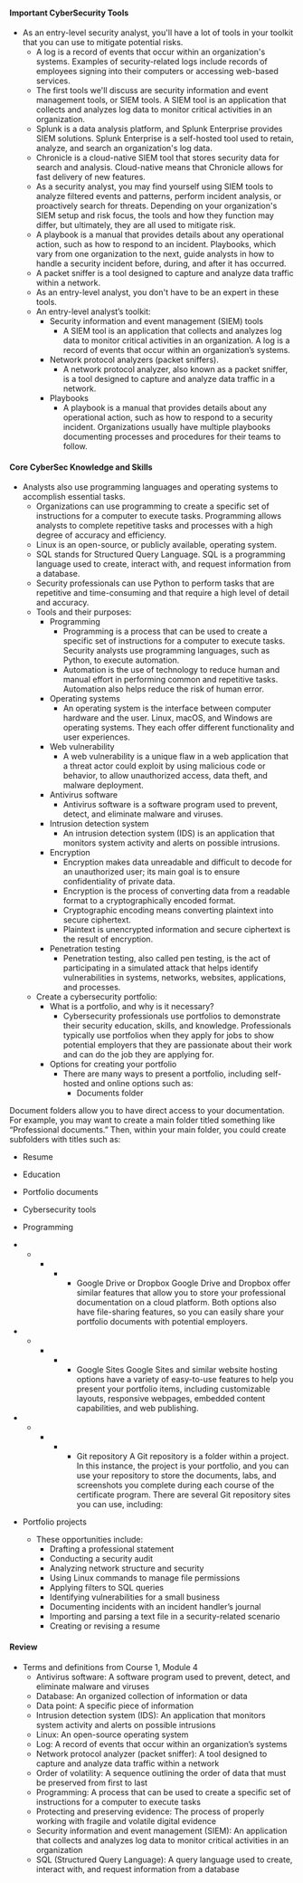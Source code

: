 #### Important CyberSecurity Tools

- As an entry-level security analyst, you'll have a lot of tools in your toolkit that you can use to mitigate potential risks.
    - A log is a record of events that occur within an organization's systems. Examples of security-related logs include records of employees signing into their computers or accessing web-based services.
    - The first tools we'll discuss are security information and event management tools, or SIEM tools. A SIEM tool is an application that collects and analyzes log data to monitor critical activities in an organization.
    - Splunk is a data analysis platform, and Splunk Enterprise provides SIEM solutions. Splunk Enterprise is a self-hosted tool used to retain, analyze, and search an organization's log data.
    - Chronicle is a cloud-native SIEM tool that stores security data for search and analysis. Cloud-native means that Chronicle allows for fast delivery of new features.
    - As a security analyst, you may find yourself using SIEM tools to analyze filtered events and patterns, perform incident analysis, or proactively search for threats. Depending on your organization's SIEM setup and risk focus, the tools and how they function may differ, but ultimately, they are all used to mitigate risk.
    - A playbook is a manual that provides details about any operational action, such as how to respond to an incident. Playbooks, which vary from one organization to the next, guide analysts in how to handle a security incident before, during, and after it has occurred.
    - A packet sniffer is a tool designed to capture and analyze data traffic within a network.
    - As an entry-level analyst, you don't have to be an expert in these tools.
    - An entry-level analyst’s toolkit:
      - Security information and event management (SIEM) tools
        - A SIEM tool is an application that collects and analyzes log data to monitor critical activities in an organization. A log is a record of events that occur within an organization’s systems.
      - Network protocol analyzers (packet sniffers).
        - A network protocol analyzer, also known as a packet sniffer, is a tool designed to capture and analyze data traffic in a network.
      - Playbooks
        - A playbook is a manual that provides details about any operational action, such as how to respond to a security incident. Organizations usually have multiple playbooks documenting processes and procedures for their teams to follow.

#### Core CyberSec Knowledge and Skills

- Analysts also use programming languages and operating systems to accomplish essential tasks.
    - Organizations can use programming to create a specific set of instructions for a computer to execute tasks. Programming allows analysts to complete repetitive tasks and processes with a high degree of accuracy and efficiency.
    - Linux is an open-source, or publicly available, operating system.
    - SQL stands for Structured Query Language. SQL is a programming language used to create, interact with, and request information from a database.
    - Security professionals can use Python to perform tasks that are repetitive and time-consuming and that require a high level of detail and accuracy.
    - Tools and their purposes:
      - Programming
        - Programming is a process that can be used to create a specific set of instructions for a computer to execute tasks. Security analysts use programming languages, such as Python, to execute automation.
        - Automation is the use of technology to reduce human and manual effort in performing common and repetitive tasks. Automation also helps reduce the risk of human error.
      - Operating systems
        - An operating system is the interface between computer hardware and the user. Linux, macOS, and Windows are operating systems. They each offer different functionality and user experiences.
      - Web vulnerability
        - A web vulnerability is a unique flaw in a web application that a threat actor could exploit by using malicious code or behavior, to allow unauthorized access, data theft, and malware deployment.
      - Antivirus software
        - Antivirus software is a software program used to prevent, detect, and eliminate malware and viruses.
      - Intrusion detection system
        - An intrusion detection system (IDS) is an application that monitors system activity and alerts on possible intrusions.
      - Encryption
        - Encryption makes data unreadable and difficult to decode for an unauthorized user; its main goal is to ensure confidentiality of private data.
        - Encryption is the process of converting data from a readable format to a cryptographically encoded format.
        - Cryptographic encoding means converting plaintext into secure ciphertext.
        - Plaintext is unencrypted information and secure ciphertext is the result of encryption.
      - Penetration testing
        - Penetration testing, also called pen testing, is the act of participating in a simulated attack that helps identify vulnerabilities in systems, networks, websites, applications, and processes.
    - Create a cybersecurity portfolio:
      - What is a portfolio, and why is it necessary?
        - Cybersecurity professionals use portfolios to demonstrate their security education, skills, and knowledge. Professionals typically use portfolios when they apply for jobs to show potential employers that they are passionate about their work and can do the job they are applying for.
      - Options for creating your portfolio
        - There are many ways to present a portfolio, including self-hosted and online options such as:
          - Documents folder

Document folders allow you to have direct access to your documentation. For example, you may want to create a main folder titled something like “Professional documents.” Then, within your main folder, you could create subfolders with titles such as:
- Resume
- Education
- Portfolio documents
- Cybersecurity tools
- Programming

- - - - - Google Drive or Dropbox
Google Drive and Dropbox offer similar features that allow you to store your professional documentation on a cloud platform. Both options also have file-sharing features, so you can easily share your portfolio documents with potential employers.

- - - - - Google Sites
Google Sites and similar website hosting options have a variety of easy-to-use features to help you present your portfolio items, including customizable layouts, responsive webpages, embedded content capabilities, and web publishing.

- - - - - Git repository
A Git repository is a folder within a project. In this instance, the project is your portfolio, and you can use your repository to store the documents, labs, and screenshots you complete during each course of the certificate program. There are several Git repository sites you can use, including:

-  Portfolio projects
	- These opportunities include:
		- Drafting a professional statement
		- Conducting a security audit
		- Analyzing network structure and security
		- Using Linux commands to manage file permissions
		- Applying filters to SQL queries
		- Identifying vulnerabilities for a small business
		- Documenting incidents with an incident handler’s journal
		- Importing and parsing a text file in a security-related scenario
		- Creating or revising a resume
#### Review
- Terms and definitions from Course 1, Module 4
	- Antivirus software: A software program used to prevent, detect, and eliminate malware and viruses
	- Database: An organized collection of information or data
	- Data point: A specific piece of information
	- Intrusion detection system (IDS): An application that monitors system activity and alerts on possible intrusions
	- Linux: An open-source operating system
	- Log: A record of events that occur within an organization’s systems
	- Network protocol analyzer (packet sniffer): A tool designed to capture and analyze data traffic within a network
	- Order of volatility: A sequence outlining the order of data that must be preserved from first to last
	- Programming: A process that can be used to create a specific set of instructions for a computer to execute tasks
	- Protecting and preserving evidence: The process of properly working with fragile and volatile digital evidence
	- Security information and event management (SIEM): An application that collects and analyzes log data to monitor critical activities in an organization
	- SQL (Structured Query Language): A query language used to create, interact with, and request information from a database
